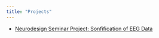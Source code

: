 ```yaml
---
title: "Projects"
---
```

* [Neurodesign Seminar Project: Sonfification of EEG Data](https://hv10.github.io/neurodesign_sonification)
